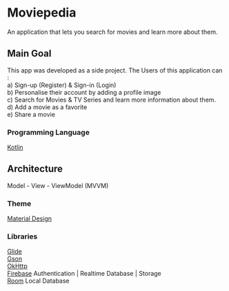 # Moviepedia
An application that lets you search for movies and learn more about them.

## Main Goal

This app was developed as a side project. 
The Users of this application can : <br/>
a) Sign-up (Register) & Sign-in (Login) <br/>
b) Personalise their account by adding a profile image <br/>
c) Search for Movies & TV Series and learn more information about them. <br/>
d) Add a movie as a favorite <br/>
e) Share a movie

### Programming Language 

[Kotlin](https://kotlinlang.org/)

## Architecture
Model - View - ViewModel (MVVM)

### Theme 

[Material Design](https://material.io/)

### Libraries

[Glide](https://github.com/bumptech/glide) <br/>
[Gson](https://github.com/google/gson) <br/>
[OkHttp](https://square.github.io/okhttp/) <br/>
[Firebase](https://firebase.google.com/) Authentication | Realtime Database | Storage <br>
[Room](https://developer.android.com/topic/libraries/architecture/room) Local Database
